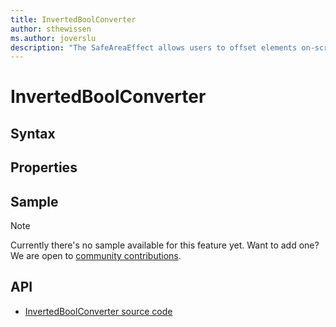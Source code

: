 ```yaml
---
title: InvertedBoolConverter
author: sthewissen
ms.author: joverslu
description: "The SafeAreaEffect allows users to offset elements on-screen based on the current active safe area."
---
```


# InvertedBoolConverter

## Syntax

## Properties

## Sample

> [!NOTE]
>  Currently there's no sample available for this feature yet. Want to add one? We are open to [community contributions](https://github.com/xamarin/XamarinCommunityToolkit).

<!-- [InvertedBoolConverter sample page Source](https://github.com/xamarin/XamarinCommunityToolkit)

You can see this in action in the [Xamarin Community Toolkit Sample App](https://github.com/xamarin/XamarinCommunityToolkit). -->

## API

* [InvertedBoolConverter source code](https://github.com/xamarin/XamarinCommunityToolkit/blob/main/XamarinCommunityToolkit/Converters/InvertedBoolConverter.shared.cs)